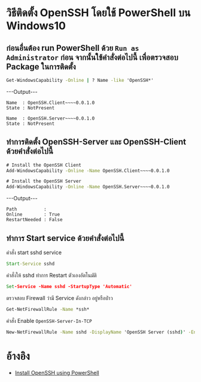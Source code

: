# วิธีติดตั้ง OpenSSH โดยใช้ PowerShell บน Windows10

## ก่อนอื่นต้อง run PowerShell ด้วย `Run as Administrator` ก่อน จากนั้นใช้คำสั่งต่อไปนี้ เพื่อตรวจสอบ Package ในการติดตั้ง
```cmd
Get-WindowsCapability -Online | ? Name -like 'OpenSSH*'
```
---Output---
```
Name  : OpenSSH.Client~~~~0.0.1.0
State : NotPresent

Name  : OpenSSH.Server~~~~0.0.1.0
State : NotPresent
```

## ทำการติดตั้ง OpenSSH-Server และ OpenSSH-Client ด้วยคำสั่งต่อไปนี้
```cmd
# Install the OpenSSH Client
Add-WindowsCapability -Online -Name OpenSSH.Client~~~~0.0.1.0

# Install the OpenSSH Server
Add-WindowsCapability -Online -Name OpenSSH.Server~~~~0.0.1.0
```
---Output---
```
Path          :
Online        : True
RestartNeeded : False
```

## ทำการ Start service ด้วยคำสั่งต่อไปนี้
คำสั่ง start sshd service
```cmd
Start-Service sshd
```
คำสั่งให้ sshd ทำการ Restart ตัวเองอัตโนมัติ
```cmd
Set-Service -Name sshd -StartupType 'Automatic'
```
ตรวจสอบ Firewall ว่ามี Service ดังกล่าว อยู่หรือป่าว
```cmd
Get-NetFirewallRule -Name *ssh*
```
คำสั่ง Enable `OpenSSH-Server-In-TCP`
```cmd
New-NetFirewallRule -Name sshd -DisplayName 'OpenSSH Server (sshd)' -Enabled True -Direction Inbound -Protocol TCP -Action Allow -LocalPort 22
```

# อ้างอิง
- [Install OpenSSH using PowerShell](https://docs.microsoft.com/en-us/windows-server/administration/openssh/openssh_install_firstuse)
